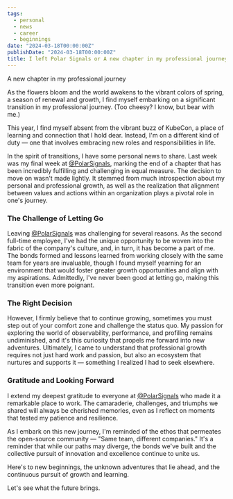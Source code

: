 ```yaml
---
tags:
  - personal
  - news
  - career
  - beginnings
date: "2024-03-18T00:00:00Z"
publishDate: "2024-03-18T00:00:00Z"
title: I left Polar Signals or A new chapter in my professional journey
---
```


A new chapter in my professional journey

As the flowers bloom and the world awakens to the vibrant colors of spring, a season of renewal and growth, I find myself embarking on a significant transition in my professional journey. (Too cheesy? I know, but bear with me.)

This year, I find myself absent from the vibrant buzz of KubeCon, a place of learning and connection that I hold dear. Instead, I'm on a different kind of duty — one that involves embracing new roles and responsibilities in life.

In the spirit of transitions, I have some personal news to share. Last week was my final week at [@PolarSignals](https://www.polarsignals.com/), marking the end of a chapter that has been incredibly fulfilling and challenging in equal measure. The decision to move on wasn't made lightly. It stemmed from much introspection about my personal and professional growth, as well as the realization that alignment between values and actions within an organization plays a pivotal role in one's journey.

### The Challenge of Letting Go

Leaving [@PolarSignals](https://www.polarsignals.com/) was challenging for several reasons. As the second full-time employee, I've had the unique opportunity to be woven into the fabric of the company's culture, and, in turn, it has become a part of me. The bonds formed and lessons learned from working closely with the same team for years are invaluable, though I found myself yearning for an environment that would foster greater growth opportunities and align with my aspirations. Admittedly, I've never been good at letting go, making this transition even more poignant.

### The Right Decision

However, I firmly believe that to continue growing, sometimes you must step out of your comfort zone and challenge the status quo. My passion for exploring the world of observability, performance, and profiling remains undiminished, and it's this curiosity that propels me forward into new adventures. Ultimately, I came to understand that professional growth requires not just hard work and passion, but also an ecosystem that nurtures and supports it — something I realized I had to seek elsewhere.

### Gratitude and Looking Forward

I extend my deepest gratitude to everyone at [@PolarSignals](https://www.polarsignals.com/) who made it a remarkable place to work. The camaraderie, challenges, and triumphs we shared will always be cherished memories, even as I reflect on moments that tested my patience and resilience.

As I embark on this new journey, I'm reminded of the ethos that permeates the open-source community — "Same team, different companies." It's a reminder that while our paths may diverge, the bonds we've built and the collective pursuit of innovation and excellence continue to unite us.

Here's to new beginnings, the unknown adventures that lie ahead, and the continuous pursuit of growth and learning.

Let's see what the future brings.